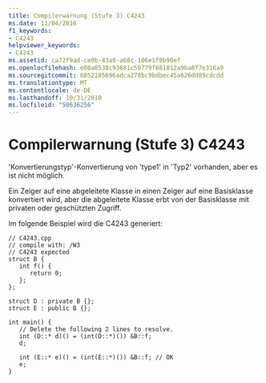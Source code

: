 ```yaml
---
title: Compilerwarnung (Stufe 3) C4243
ms.date: 11/04/2016
f1_keywords:
- C4243
helpviewer_keywords:
- C4243
ms.assetid: ca72f9ad-ce0b-43a9-a68c-106e1f8b90ef
ms.openlocfilehash: e08a8538c93681c59779f681812a9ba8f7e316a9
ms.sourcegitcommit: 6052185696adca270bc9bdbec45a626dd89cdcdd
ms.translationtype: MT
ms.contentlocale: de-DE
ms.lasthandoff: 10/31/2018
ms.locfileid: "50636256"
---
```

# <a name="compiler-warning-level-3-c4243"></a>Compilerwarnung (Stufe 3) C4243

'Konvertierungstyp'-Konvertierung von 'type1' in 'Typ2' vorhanden, aber es ist nicht möglich.

Ein Zeiger auf eine abgeleitete Klasse in einen Zeiger auf eine Basisklasse konvertiert wird, aber die abgeleitete Klasse erbt von der Basisklasse mit privaten oder geschützten Zugriff.

Im folgende Beispiel wird die C4243 generiert:

```
// C4243.cpp
// compile with: /W3
// C4243 expected
struct B {
   int f() {
      return 0;
   };
};

struct D : private B {};
struct E : public B {};

int main() {
   // Delete the following 2 lines to resolve.
   int (D::* d)() = (int(D::*)()) &B::f;
   d;

   int (E::* e)() = (int(E::*)()) &B::f; // OK
   e;
}
```